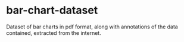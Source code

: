 # bar-chart-dataset
Dataset of bar charts in pdf format, along with annotations of the data contained, extracted from the internet.
